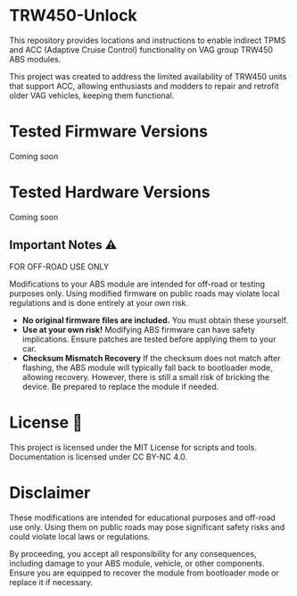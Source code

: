 # TRW450-Unlock
This repository provides locations and instructions to enable indirect TPMS and ACC (Adaptive Cruise Control) functionality on VAG group TRW450 ABS modules.

This project was created to address the limited availability of TRW450 units that support ACC, allowing enthusiasts and modders to repair and retrofit older VAG vehicles, keeping them functional.


# Tested Firmware Versions
  Coming soon
# Tested Hardware Versions 
  Coming soon
## Important Notes ⚠️
FOR OFF-ROAD USE ONLY

Modifications to your ABS module are intended for off-road or testing purposes only. Using modified firmware on public roads may violate local regulations and is done entirely at your own risk.
- **No original firmware files are included.** You must obtain these yourself.
- **Use at your own risk!** Modifying ABS firmware can have safety implications. Ensure patches are tested before applying them to your car.
- **Checksum Mismatch Recovery** If the checksum does not match after flashing, the ABS module will typically fall back to bootloader mode, allowing recovery. However, there is still a small risk of bricking the device. Be prepared to replace the module if needed.

# License 📄
This project is licensed under the MIT License for scripts and tools. Documentation is licensed under CC BY-NC 4.0.

# Disclaimer
These modifications are intended for educational purposes and off-road use only. Using them on public roads may pose significant safety risks and could violate local laws or regulations.

By proceeding, you accept all responsibility for any consequences, including damage to your ABS module, vehicle, or other components. Ensure you are equipped to recover the module from bootloader mode or replace it if necessary.
